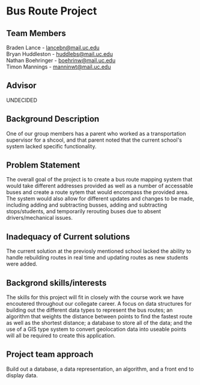 # Bus Route Project 
## Team Members
Braden Lance - lancebn@mail.uc.edu <br>
Bryan Huddleston - huddlebs@mail.uc.edu<br>
Nathan Boehringer - boehrinw@mail.uc.edu<br>
Timon Mannings - manninwt@mail.uc.edu<br>

## Advisor
UNDECIDED

## Background Description
One of our group members has a parent who worked as a transportation supervisor for a shcool, and that parent noted that the current school's system lacked specific functionality.

## Problem Statement
The overall goal of the project is to create a bus route mapping system that would take different addresses provided as well as a number of accessable buses and create a route sytem that would encompass the provided area. The system would also allow for different updates and changes to be made, including adding and subtracting busses, adding and subtracting stops/students, and temporarily rerouting buses due to absent drivers/mechanical issues.

## Inadequacy of Current solutions
The current solution at the previosly mentioned school lacked the ability to handle rebuilding routes in real time and updating routes as new students were added.

## Backgrond skills/interests
The skills for this project will fit in closely with the course work we have encoutered throughout our collegate career. A focus on data structures for building out the different data types to represent the bus routes; an algorithm that weights the distance between points to find the fastest route as well as the shortest distance; a database to store all of the data; and the use of a GIS type system to convert geolocation data into useable points will all be required to create this application. 

## Project team approach
Build out a database, a data representation, an algorithm, and a front end to display data.
